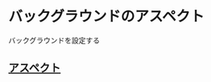 # バックグラウンドのアスペクト

バックグラウンドを設定する

## [アスペクト](https://github.com/ghsumiyasu/Swift/blob/main/README-Swift-BG-Aspecto-jp.md)
